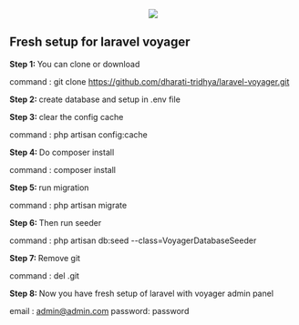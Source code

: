 <p align="center"><img src="https://laravel.com/assets/img/components/logo-laravel.svg"></p>

## Fresh setup for laravel voyager

<b> Step 1: </b> You can clone or download

command : git clone https://github.com/dharati-tridhya/laravel-voyager.git

<b> Step 2: </b> create database and setup in .env file

<b> Step 3: </b> clear the config cache

command : php artisan config:cache

<b> Step 4: </b> Do composer install

command : composer install 

<b> Step 5: </b> run migration

command : php artisan migrate

<b> Step 6: </b> Then run seeder

command : php artisan db:seed --class=VoyagerDatabaseSeeder

<b> Step 7: </b> Remove git

command : del .git

<b> Step 8: </b> Now you have fresh setup of laravel with voyager admin panel

email : admin@admin.com
password: password
